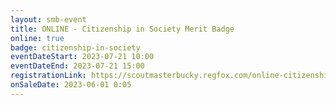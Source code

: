 ```yaml
---
layout: smb-event
title: ONLINE - Citizenship in Society Merit Badge
online: true
badge: citizenship-in-society
eventDateStart: 2023-07-21 10:00
eventDateEnd: 2023-07-21 15:00
registrationLink: https://scoutmasterbucky.regfox.com/online-citizenship-in-society-merit-badge---2023-07-21
onSaleDate: 2023-06-01 0:05
---
```

